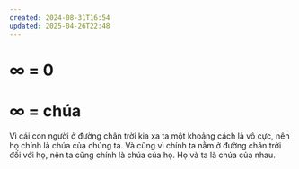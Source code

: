 ```yaml
---
created: 2024-08-31T16:54
updated: 2025-04-26T22:48
---
```

# ∞ = 0
# ∞ = chúa
Vì cái con người ở đường chân trời kia xa ta một khoảng cách là vô cực, nên họ chính là chúa của chúng ta. Và cũng vì chính ta nằm ở đường chân trời đối với họ, nên ta cũng chính là chúa của họ. Họ và ta là chúa của nhau.

